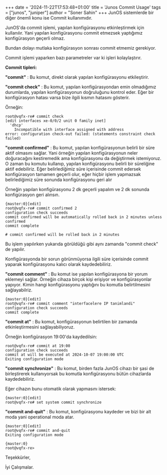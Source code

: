 +++
date = '2024-11-22T17:53:48+01:00'
title = 'Junos Commit Usage'
tags = ["junos", "juniper"]
author = "Soner Sahin"
+++
JunOS sistemlerde bir diğer önemli konu ise Commit kullanımıdır.

JunOS'da commit işlemi, yapılan konfigürasyonu etkinleştirmek için kullanılır. Yani yapılan konfigürasyonu commit etmezsek yaptığımız konfigürasyon geçerli olmaz.

Bundan dolayı mutlaka konfigürasyon sonrası commit etmemiz gerekiyor.

Commit işlemi yaparken bazı parametreler var ki işleri kolaylaştırır. 

**Commit tipleri:**

**"commit"** : Bu komut, direkt olarak yapılan konfigürasyonu etkileştirir.

**"commit check"** : Bu komut, yapılan konfigürasyondan emin olmadığımız durumlarda, yapılan konfigürasyonun doğruluğunu kontrol eder. Eğer bir konfigürasyon hatası varsa bize ilgili kısmın hatasını gösterir.

Örneğin:
```
root@vqfx-re# commit check 
[edit interfaces xe-0/0/2 unit 0 family inet]
  'dhcp'
    Incompatible with interface assigned with address
error: configuration check-out failed: (statements constraint check failed)
```

**"commit confirmed"** : Bu komut, yapılan konfigürasyonun belirli bir süre aktif olmasını sağlar. Yani örneğin yapılan konfigürasyonun neler doğuracağını kestiremedik ama konfigürasyonu da değiştirmek istemiyoruz. O zaman bu komutu kullanıp, yapılan konfigürasyonu belirli bir süreliğine aktif edebiliriz. Eğer belirlediğimiz süre içerisinde commit edersek konfigürasyon tamamen geçerli olur, eğer hiçbir işlem yapmazsak belirlediğimiz süre sonunda konfigürasyonu geri alır

Örneğin yapılan konfigürasyonu 2 dk geçerli yapalım ve 2 dk sonunda konfigürasyon geri alınsın.
```
{master:0}[edit]
root@vqfx-re# commit confirmed 2  
configuration check succeeds
commit confirmed will be automatically rolled back in 2 minutes unless confirmed
commit complete

# commit confirmed will be rolled back in 2 minutes
```

Bu işlem yapılırken yukarıda görüldüğü gibi aynı zamanda "commit check"  de yapılır.

Konfigürasyonda bir sorun görünmüyorsa ilgili süre içerisinde commit yaparak konfigürasyonu kalıcı olarak kaydedebiliriz.

**"commit comment"** : Bu komut ise yapılan konfigürasyona bir yorum eklemeyi sağlar. Örneğin cihaza birçok kişi erişiyor ve konfigürasyonlar yapıyor. Kimin hangi konfigürasyonu yaptığını bu komutla belirtilmesini sağlayabilriz.

```
{master:0}[edit]
root@vqfx-re# commit comment "interfacelere IP tanimlandi"
configuration check succeeds
commit complete
```

**"commit at"** : Bu komut, konfigürasyonun belirtilen bir zamanda etkinleştirmesini sağlayabiliyoruz.

Örneğin konfigürasyon 19:00'da kaydedilsin:
```
root@vqfx-re# commit at 19:00 
configuration check succeeds
commit at will be executed at 2024-10-07 19:00:00 UTC
Exiting configuration mode
```

**"commit synchronize"** : Bu komut, birden fazla JunOS cihazı bir şasi de birleştirerek kullanıyorsak bu komutla konfigürasyonu bütün cihazlarda kaydedebiliriz.

Eğer cihazın bunu otomatik olarak yapmasını istersek:
```
{master:0}[edit]
root@vqfx-re# set system commit synchronize 
```

**"commit and-quit"** : Bu komut, konfigürasyonu kaydeder ve bizi bir alt moda yani  operational moda atar.

```
{master:0}[edit]
root@vqfx-re# commit and-quit 
Exiting configuration mode

{master:0}
root@vqfx-re> 
```


Teşekkürler,

İyi Çalışmalar.